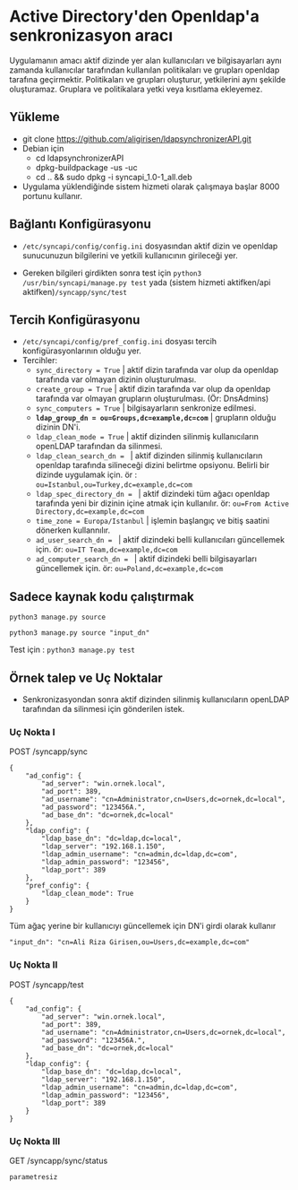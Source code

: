 # Active Directory'den Openldap'a senkronizasyon aracı

Uygulamanın amacı aktif dizinde yer alan kullanıcıları ve bilgisayarları aynı zamanda kullanıcılar tarafından kullanılan politikaları ve grupları openldap tarafına geçirmektir.
Politikaları ve grupları oluşturur, yetkilerini aynı şekilde oluşturamaz. Gruplara ve politikalara yetki veya kısıtlama ekleyemez.

## Yükleme
- git clone https://github.com/aligirisen/ldapsynchronizerAPI.git
- Debian için
    - cd ldapsynchronizerAPI
    - dpkg-buildpackage -us -uc
    - cd .. && sudo dpkg -i syncapi_1.0-1_all.deb
- Uygulama yüklendiğinde sistem hizmeti olarak çalışmaya başlar 8000 portunu kullanır.

## Bağlantı Konfigürasyonu

- `/etc/syncapi/config/config.ini` dosyasından aktif dizin ve openldap sunucunuzun bilgilerini ve yetkili kullanıcının girileceği yer.

- Gereken bilgileri girdikten sonra test için `python3 /usr/bin/syncapi/manage.py test` yada (sistem hizmeti aktifken/api aktifken)`/syncapp/sync/test`


## Tercih Konfigürasyonu

- `/etc/syncapi/config/pref_config.ini` dosyası tercih konfigürasyonlarının olduğu yer.
- Tercihler:
    - `sync_directory = True` | aktif dizin tarafında var olup da openldap tarafında var olmayan dizinin oluşturulması.
    - `create_group = True` | aktif dizin tarafında var olup da openldap tarafında var olmayan grupların oluşturulması. (Ör: DnsAdmins)
    - `sync_computers = True` | bilgisayarların senkronize edilmesi.
    - **`ldap_group_dn = ou=Groups,dc=example,dc=com`** | grupların olduğu dizinin DN'i.
    - `ldap_clean_mode = True` | aktif dizinden silinmiş kullanıcıların openLDAP tarafından da silinmesi.
    - `ldap_clean_search_dn = ` | aktif dizinden silinmiş kullanıcıların openldap tarafında silineceği dizini belirtme opsiyonu. Belirli bir dizinde uygulamak için. ör : `ou=Istanbul,ou=Turkey,dc=example,dc=com`
    - `ldap_spec_directory_dn = ` | aktif dizindeki tüm ağacı openldap tarafında yeni bir dizinin içine atmak için kullanılır. ör: `ou=From Active Directory,dc=example,dc=com`
    - `time_zone = Europa/Istanbul` | işlemin başlangıç ve bitiş saatini dönerken kullannılır.
    - `ad_user_search_dn = ` | aktif dizindeki belli kullanıcıları güncellemek için. ör: `ou=IT Team,dc=example,dc=com`
    - `ad_computer_search_dn = ` | aktif dizindeki belli bilgisayarları güncellemek için. ör: `ou=Poland,dc=example,dc=com`
    


## Sadece kaynak kodu çalıştırmak
`python3 manage.py source`
 
`python3 manage.py source "input_dn"`

Test için : `python3 manage.py test`

## Örnek talep ve Uç Noktalar

- Senkronizasyondan sonra aktif dizinden silinmiş kullanıcıların openLDAP tarafından da silinmesi için gönderilen istek.

### Uç Nokta I
POST /syncapp/sync
```
{
    "ad_config": {
        "ad_server": "win.ornek.local",
        "ad_port": 389,
        "ad_username": "cn=Administrator,cn=Users,dc=ornek,dc=local",
        "ad_password": "123456A.",
        "ad_base_dn": "dc=ornek,dc=local"
    },
    "ldap_config": {
        "ldap_base_dn": "dc=ldap,dc=local",
        "ldap_server": "192.168.1.150",
        "ldap_admin_username": "cn=admin,dc=ldap,dc=com",
        "ldap_admin_password": "123456",
        "ldap_port": 389
    },
    "pref_config": {
        "ldap_clean_mode": True
    }
}
```
Tüm ağaç yerine bir kullanıcıyı güncellemek için DN'i girdi olarak kullanır
```
"input_dn": "cn=Ali Riza Girisen,ou=Users,dc=example,dc=com"
```

### Uç Nokta II
POST /syncapp/test
```
{
    "ad_config": {
        "ad_server": "win.ornek.local",
        "ad_port": 389,
        "ad_username": "cn=Administrator,cn=Users,dc=ornek,dc=local",
        "ad_password": "123456A.",
        "ad_base_dn": "dc=ornek,dc=local"
    },
    "ldap_config": {
        "ldap_base_dn": "dc=ldap,dc=local",
        "ldap_server": "192.168.1.150",
        "ldap_admin_username": "cn=admin,dc=ldap,dc=com",
        "ldap_admin_password": "123456",
        "ldap_port": 389
    }
}
```

### Uç Nokta III
GET /syncapp/sync/status
```
parametresiz
```